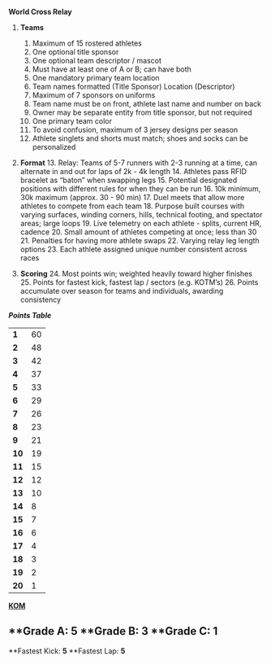 **World Cross Relay**

1. **Teams**
    1. Maximum of 15 rostered athletes
    2. One optional title sponsor
    3. One optional team descriptor / mascot
    4. Must have at least one of A or B; can have both
    5. One mandatory primary team location
    6. Team names formatted (Title Sponsor) Location (Descriptor)
    7. Maximum of 7 sponsors on uniforms
    8. Team name must be on front, athlete last name and number on back
    9. Owner may be separate entity from title sponsor, but not required
    10. One primary team color
    11. To avoid confusion, maximum of 3 jersey designs per season
    12. Athlete singlets and shorts must match; shoes and socks can be personalized
2. **Format**
    13. Relay: Teams of 5-7 runners with 2-3 running at a time, can alternate in and out for laps of 2k - 4k length
    14. Athletes pass RFID bracelet as “baton” when swapping legs
    15. Potential designated positions with different rules for when they can be run
    16. 10k minimum, 30k maximum (approx. 30 - 90 min)
    17. Duel meets that allow more athletes to compete from each team
    18. Purpose built courses with varying surfaces, winding corners, hills, technical footing, and spectator areas; large loops
    19. Live telemetry on each athlete - splits, current HR, cadence
    20. Small amount of athletes competing at once; less than 30
    21. Penalties for having more athlete swaps
    22. Varying relay leg length options
    23. Each athlete assigned unique number consistent across races


3. **Scoring**
    24. Most points win; weighted heavily toward higher finishes
    25. Points for fastest kick, fastest lap / sectors (e.g. KOTM’s)
    26. Points accumulate over season for teams and individuals, awarding consistency

**_Points Table_**


<table>
  <tr>
   <td><strong>1</strong>
   </td>
   <td>60
   </td>
  </tr>
  <tr>
   <td><strong>2</strong>
   </td>
   <td>48
   </td>
  </tr>
  <tr>
   <td><strong>3</strong>
   </td>
   <td>42
   </td>
  </tr>
  <tr>
   <td><strong>4</strong>
   </td>
   <td>37
   </td>
  </tr>
  <tr>
   <td><strong>5</strong>
   </td>
   <td>33
   </td>
  </tr>
  <tr>
   <td><strong>6</strong>
   </td>
   <td>29
   </td>
  </tr>
  <tr>
   <td><strong>7</strong>
   </td>
   <td>26
   </td>
  </tr>
  <tr>
   <td><strong>8</strong>
   </td>
   <td>23
   </td>
  </tr>
  <tr>
   <td><strong>9</strong>
   </td>
   <td>21
   </td>
  </tr>
  <tr>
   <td><strong>10</strong>
   </td>
   <td>19
   </td>
  </tr>
  <tr>
   <td><strong>11</strong>
   </td>
   <td>15
   </td>
  </tr>
  <tr>
   <td><strong>12</strong>
   </td>
   <td>12
   </td>
  </tr>
  <tr>
   <td><strong>13</strong>
   </td>
   <td>10
   </td>
  </tr>
  <tr>
   <td><strong>14</strong>
   </td>
   <td>8
   </td>
  </tr>
  <tr>
   <td><strong>15</strong>
   </td>
   <td>7
   </td>
  </tr>
  <tr>
   <td><strong>16</strong>
   </td>
   <td>6
   </td>
  </tr>
  <tr>
   <td><strong>17</strong>
   </td>
   <td>4
   </td>
  </tr>
  <tr>
   <td><strong>18</strong>
   </td>
   <td>3
   </td>
  </tr>
  <tr>
   <td><strong>19</strong>
   </td>
   <td>2
   </td>
  </tr>
  <tr>
   <td><strong>20</strong>
   </td>
   <td>1
   </td>
  </tr>
</table>


**<span style="text-decoration:underline;">KOM</span>**

**Grade A: **5**
**Grade B: **3**
**Grade C: **1**
---
**Fastest Kick: **5**
**Fastest Lap: **5**
